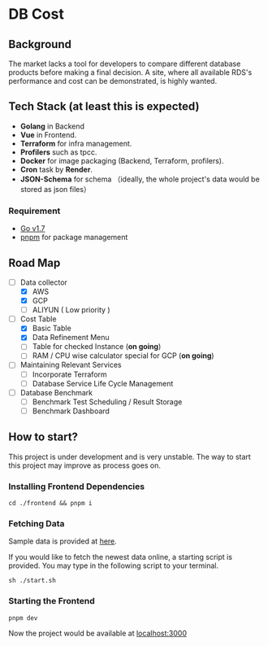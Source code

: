# DB Cost

## Background
The market lacks a tool for developers to compare different database products before making a final decision. A site, where all available RDS's performance and cost can be demonstrated, is highly wanted.

## Tech Stack (at least this is expected)

+ **Golang** in Backend
+ **Vue** in Frontend.
+ **Terraform** for infra management.
+ **Profilers** such as tpcc.
+ **Docker** for image packaging (Backend, Terraform, profilers).
+ **Cron** task  by **Render**.
+ **JSON-Schema** for schema （ideally, the whole project's data would be stored as json files）

### Requirement  
+ [Go v1.7](https://go.dev/dl/)
+ [pnpm](https://pnpm.io) for package management

## Road Map
* [ ] Data collector
  * [x] AWS
  * [x] GCP 
  * [ ] ALIYUN ( Low priority )
* [ ] Cost Table
  * [x] Basic Table
  * [x] Data Refinement Menu
  * [ ] Table for checked Instance (**on going**)
  * [ ] RAM / CPU wise calculator special for GCP (**on going**)
* [ ] Maintaining Relevant Services
  * [ ] Incorporate Terraform
  * [ ] Database Service Life Cycle Management
* [ ] Database Benchmark
  * [ ] Benchmark Test Scheduling / Result Storage
  * [ ] Benchmark Dashboard
## How to start?

This project is under development and is very unstable. The way to start this project may improve as process goes on.

### Installing Frontend Dependencies
```
cd ./frontend && pnpm i
```

### Fetching Data

Sample data is provided at [here](https://github.com/bytebase/dbcost/blob/main/store/data/sample.json).

If you would like to fetch the newest data online, a starting script is provided. You may type in the following script to your terminal.
```
sh ./start.sh
```

### Starting the Frontend
```
pnpm dev
```

Now the project would be available at [localhost:3000](localhost:3000)
